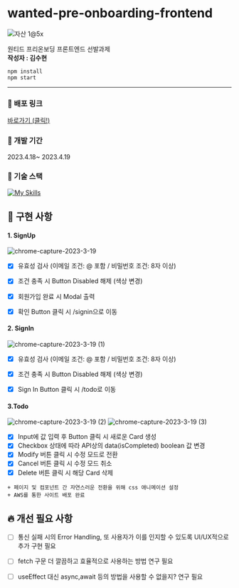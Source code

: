 
# wanted-pre-onboarding-frontend
![자산 1@5x](https://user-images.githubusercontent.com/118322531/233009277-a2b675a6-6378-4302-aca1-272c06e5b7da.png)


원티드 프리온보딩 프론트엔드 선발과제
<br />
**작성자 : 김수현**

```
npm install
npm start
```
---

### 📎 배포 링크
[바로가기 (클릭!)](http://asapsuhyeon.s3-website-ap-northeast-1.amazonaws.com/)


### 📅 개발 기간
2023.4.18~ 2023.4.19

### 🔧 기술 스택
[![My Skills](https://skillicons.dev/icons?i=js,react,styledcomponents,aws&perline=4)](https://skillicons.dev)

## 🌟 구현 사항


#### 1. SignUp
![chrome-capture-2023-3-19](https://user-images.githubusercontent.com/118322531/233036012-5faa0404-fbca-4633-b390-a4d9543fa090.gif)
- [X] 유효성 검사 (이메일 조건: @ 포함 / 비밀번호 조건: 8자 이상)
- [X] 조건 충족 시 Button Disabled 해제 (색상 변경)
- [X] 회원가입 완료 시 Modal 출력
- [X] 확인 Button 클릭 시 /signin으로 이동




#### 2. SignIn
![chrome-capture-2023-3-19 (1)](https://user-images.githubusercontent.com/118322531/233036416-1dc2bb90-f018-445c-b158-13c73dc37ba1.gif)
- [X] 유효성 검사 (이메일 조건: @ 포함 / 비밀번호 조건: 8자 이상)
- [X] 조건 충족 시 Button Disabled 해제 (색상 변경)
- [X] Sign In Button 클릭 시 /todo로 이동



#### 3.Todo
![chrome-capture-2023-3-19 (2)](https://user-images.githubusercontent.com/118322531/233036717-f449459b-0cdd-4190-9b39-10ad0445a01a.gif)
![chrome-capture-2023-3-19 (3)](https://user-images.githubusercontent.com/118322531/233037065-a9adcc4a-5840-4ea4-b508-67c9e28d083f.gif)

- [X] Input에 값 입력 후 Button 클릭 시 새로운 Card 생성
- [X] Checkbox 상태에 따라 API상의 data(isCompleted) boolean 값 변경
- [X] Modify 버튼 클릭 시 수정 모드로 전환
- [X] Cancel 버튼 클릭 시 수정 모드 취소
- [X] Delete 버튼 클릭 시 해당 Card 삭제
```
+ 페이지 및 컴포넌트 간 자연스러운 전환을 위해 css 애니메이션 설정
+ AWS를 통한 사이트 배포 완료
```

## 🔥 개선 필요 사항
- [ ] 통신 실패 시의 Error Handling, 또 사용자가 이를 인지할 수 있도록 UI/UX적으로 추가 구현 필요
- [ ] fetch 구문 더 깔끔하고 효율적으로 사용하는 방법 연구 필요
- [ ] useEffect 대신 async,await 등의 방법을 사용할 수 없을지? 연구 필요



